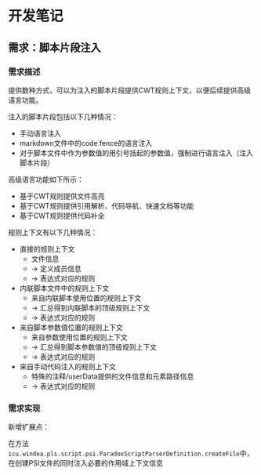 # 开发笔记

## 需求：脚本片段注入

### 需求描述

提供数种方式，可以为注入的脚本片段提供CWT规则上下文，以便后续提供高级语言功能。

注入的脚本片段包括以下几种情况：

* 手动语言注入
* markdown文件中的code fence的语言注入
* 对于脚本文件中作为参数值的用引号括起的参数值，强制进行语言注入（注入脚本片段）

高级语言功能如下所示：

* 基于CWT规则提供文件高亮
* 基于CWT规则提供引用解析、代码导航、快速文档等功能
* 基于CWT规则提供代码补全

规则上下文有以下几种情况：

* 直接的规则上下文
  * 文件信息
  * -> 定义成员信息
  * -> 表达式对应的规则
* 内联脚本文件中的规则上下文
  * 来自内联脚本使用位置的规则上下文
  * -> 汇总得到内联脚本的顶级规则上下文
  * -> 表达式对应的规则
* 来自脚本参数值位置的规则上下文
  * 来自参数使用位置的规则上下文
  * -> 汇总得到脚本参数值的顶级规则上下文
  * -> 表达式对应的规则
* 来自手动代码注入的规则上下文
  * 特殊的注释/userData提供的文件信息和元素路径信息
  * -> 表达式对应的规则 

### 需求实现

新增扩展点：

在方法`icu.windea.pls.script.psi.ParadoxScriptParserDefinition.createFile`中，在创建PSI文件的同时注入必要的作用域上下文信息


